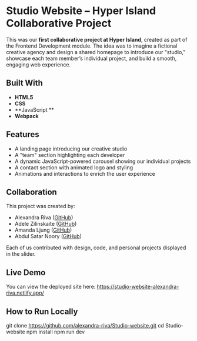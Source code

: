 # Studio Website – Hyper Island Collaborative Project

This was our **first collaborative project at Hyper Island**, created as part of the Frontend Development module. The idea was to imagine a fictional creative agency and design a shared homepage to introduce our "studio," showcase each team member’s individual project, and build a smooth, engaging web experience.

## Built With

- **HTML5**
- **CSS**
- **JavaScript **
- **Webpack**

## Features

- A landing page introducing our creative studio
- A "team" section highlighting each developer
- A dynamic JavaScript-powered carousel showing our individual projects
- A contact section with animated logo and styling
- Animations and interactions to enrich the user experience

## Collaboration

This project was created by:
- Alexandra Riva ([GitHub](https://github.com/alexandra-riva))
- Adele Zilinskaite ([GitHub](https://github.com/azilinskaite))
- Amanda Ljung ([GitHub](https://github.com/Mandylaaane))
- Abdul Satar Noory ([GitHub](https://github.com/noory007))

Each of us contributed with design, code, and personal projects displayed in the slider.

## Live Demo

You can view the deployed site here: https://studio-website-alexandra-riva.netlify.app/

## How to Run Locally

git clone https://github.com/alexandra-riva/Studio-website.git
cd Studio-website
npm install
npm run dev
